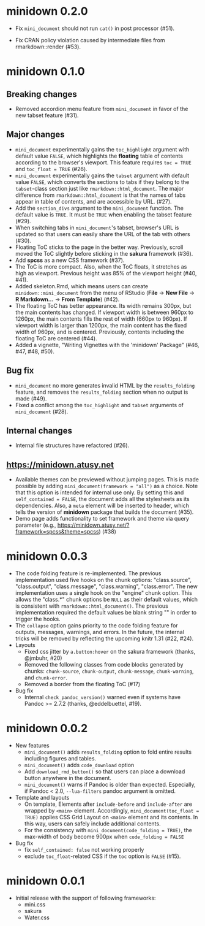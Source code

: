 # minidown 0.2.0

* Fix `mini_document` should not run `cat()` in post processor (#51).

* Fix CRAN policy violation caused by intermediate files from rmarkdown::render (#53).

# minidown 0.1.0

## Breaking changes

* Removed accordion menu feature from `mini_document` in favor of the new tabset feature (#31).

## Major changes

* `mini_document` experimentally gains the `toc_highlight` argument with default value `FALSE`, which highlights the **floating** table of contents according to the browser's viewport. This feature requires `toc = TRUE` and `toc_float = TRUE` (#26).
* `mini_document` experimentally gains the `tabset` argument with default value `FALSE`, which converts the sections to tabs if they belong to the `tabset`-class section just like `rmarkdown::html_document`. The major difference from `rmarkdown::html_document` is that the names of tabs appear in table of contents, and are accessible by URL. (#27).
* Add the `section_divs` argument to the `mini_document` function. The default value is `TRUE`. It must be `TRUE` when enabling the tabset feature (#29).
* When switching tabs in `mini_document`'s tabset, browser's URL is updated so that users can easily share the URL of the tab with others (#30).
* Floating ToC sticks to the page in the better way. Previously, scroll moved the ToC slightly before sticking in the **sakura** framework (#36).
* Add **spcss** as a new CSS framework (#37).
* The ToC is more compact. Also, when the ToC floats, it stretches as high as viewport. Previous height was 85% of the viewport height (#40, #41).
* Added skeleton.Rmd, which means users can create `minidown::mini_document` from the menu of RStudio (**File** -> **New File** -> **R Markdown...** -> **From Template**) (#42).
* The floating ToC has better appearance. Its width remains 300px, but the main contents has changed. If viewport width is between 960px to 1260px, the main contents fills the rest of width (660px to 960px). If viewport width is larger than 1200px, the main content has the fixed width of 960px, and is centered. Previously, contents including the floating ToC are centered (#44).
* Added a vignette, "Writing Vignettes with the 'minidown' Package" (#46, #47, #48, #50).

## Bug fix

* `mini_document` no more generates invalid HTML by the `results_folding` feature, and removes the `results_folding` section when no output is made (#49).
* Fixed a conflict among the `toc_highlight` and `tabset` arguments of `mini_document` (#28).

## Internal changes

* Internal file structures have refactored (#26).

## <https://minidown.atusy.net>

* Available themes can be previewed without jumping pages. This is made possible by adding `mini_document(framework = "all")` as a choice. Note that this option is intended for internal use only. By setting this and `self_contained = FALSE`, the document adds all the stylesheets as its dependencies. Also, a `meta` element will be inserted to header, which tells the version of **minidown** package that builds the document (#35).
* Demo page adds functionality to set framework and theme via query parameter (e.g., <https://minidown.atusy.net/?framework=spcss&theme=spcss>) (#38)

# minidown 0.0.3

* The code folding feature is re-implemented. The previous implementation used five hooks on the chunk options: "class.source", "class.output", "class.message", "class.warning", "class.error". The new implementation uses a single hook on the "engine" chunk option. This allows the "class.*" chunk options be `NULL` as their default values, which is consistent with `rmarkdown::html_document()`. The previous implementation required the default values be blank string "" in order to trigger the hooks.
* The `collapse` option gains priority to the code folding feature for outputs, messages, warnings, and errors. In the future, the internal tricks will be removed by reflecting the upcoming knitr 1.31 (#22, #24).
* Layouts
  * Fixed css jitter by `a.button:hover` on the sakura framework (thanks, @jmbuhr, #20)
  * Removed the following classes from code blocks generated by chunks: `chunk-source`, `chunk-output`, `chunk-message`, `chunk-warning`, and `chunk-error`.
  * Removed a border from the floating ToC (#17)
* Bug fix
  * Internal `check_pandoc_version()` warned even if systems have Pandoc >= 2.7.2 (thanks, @eddelbuettel, #19).

# minidown 0.0.2

* New features
  * `mini_document()` adds `results_folding` option to fold entire results including figures and tables.
  * `mini_document()` adds `code_download` option
  * Add `download_rmd_button()` so that users can place a download button anywhere
    in the document.
  * `mini_document()` warns if Pandoc is older than expected. Especially, if Pandoc < 2.0, `--lua-filters` pandoc argument is omitted.
* Template and layouts
  * On template, Elements after `include-before` and `include-after` are wrapped by `<main>`
    element. Accordingly, `mini_document(toc_float = TRUE)` applies CSS Grid Layout on `<main>` element and its contents. In this way, users can safely include additional contents.
  * For the consistency with `mini_document(code_folding = TRUE)`, the max-width of body become 900px when `code_folding = FALSE`
* Bug fix
  * fix `self_contained: false` not working properly
  * exclude `toc_float`-related CSS if the `toc` option is `FALSE` (#15).

# minidown 0.0.1

* Initial release with the support of following frameworks:
  * mini.css
  * sakura
  * Water.css
